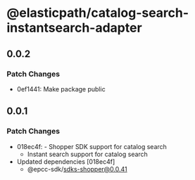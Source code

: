 # @elasticpath/catalog-search-instantsearch-adapter

## 0.0.2

### Patch Changes

- 0ef1441: Make package public

## 0.0.1

### Patch Changes

- 018ec4f: - Shopper SDK support for catalog search
  - Instant search support for catalog search
- Updated dependencies [018ec4f]
  - @epcc-sdk/sdks-shopper@0.0.41
